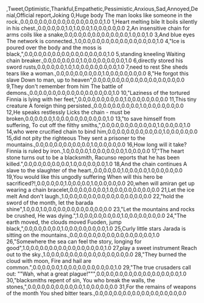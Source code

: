 ,Tweet,Optimistic,Thankful,Empathetic,Pessimistic,Anxious,Sad,Annoyed,Denial,Official report,Joking
0,Huge body The man looks like someone in the rock.,0.0,0.0,0.0,0.0,0.0,0.0,0.0,0.0,0.0,1.0
1,Heart melting bile It boils silently in his chest.,0.0,0.0,0.0,1.0,1.0,0.0,1.0,0.0,0.0,0.0
2,An insensitive chain for arms coils like a snake,0.0,0.0,0.0,0.0,0.0,0.0,0.0,1.0,0.0,1.0
3,And blue eyes The network is connected.,1.0,0.0,0.0,0.0,0.0,0.0,0.0,0.0,0.0,1.0
4,"Ice is poured over the body and the moss is black,",0.0,0.0,0.0,0.0,0.0,0.0,0.0,0.0,0.0,1.0
5,standing kneeling Waiting chain breaker.,0.0,0.0,0.0,0.0,1.0,0.0,0.0,0.0,0.0,1.0
6,directly stored his sword rusts,0.0,0.0,0.0,1.0,1.0,0.0,0.0,0.0,0.0,1.0
7,need to rest She sheds tears like a woman.,0.0,0.0,0.0,0.0,0.0,1.0,0.0,0.0,0.0,0.0
8,"He forgot this slave Down to man, up to heaven",0.0,0.0,0.0,0.0,0.0,0.0,0.0,0.0,0.0,0.0
9,They don't remember from him The battle of demons.,0.0,0.0,0.0,0.0,0.0,0.0,0.0,0.0,0.0,1.0
10,"Laziness of the tortured Finnia is lying with her feet,",0.0,0.0,0.0,0.0,0.0,1.0,0.0,0.0,0.0,0.0
11,This tiny creature A foreign thing persisted.,0.0,0.0,0.0,0.0,0.0,1.0,0.0,0.0,0.0,0.0
12,He speaks restlessly Licks the chain - must be broken,0.0,0.0,0.0,1.0,0.0,0.0,0.0,0.0,0.0,1.0
13,"to save himself from suffering, To cut off the filthy smiths,",0.0,0.0,0.0,0.0,0.0,0.0,1.0,0.0,0.0,1.0
14,who were crucified chain to bind him,0.0,0.0,0.0,0.0,0.0,0.0,1.0,0.0,0.0,0.0
15,did not pity the righteous They sent a prisoner to the mountains.,0.0,0.0,0.0,0.0,0.0,0.0,1.0,0.0,0.0,0.0
16,How long will it take? Finnia is ruled by iron.,1.0,0.0,0.0,1.0,0.0,0.0,0.0,1.0,0.0,0.0
17,"The heart stone turns out to be a blacksmith, Racunso reports that he has been killed.",0.0,0.0,0.0,0.0,0.0,1.0,0.0,0.0,0.0,1.0
18,And the chain continues A slave to the slaughter of the heart.,0.0,0.0,0.0,1.0,0.0,0.0,1.0,0.0,0.0,0.0
19,You would like this ungodly suffering When will this hero be sacrificed?!,0.0,0.0,0.0,1.0,0.0,0.0,1.0,0.0,0.0,0.0
20,when will amiran get up wearing a chain bracelet,0.0,0.0,0.0,0.0,1.0,0.0,0.0,0.0,0.0,0.0
21,Let the ice melt And don't laugh.,1.0,0.0,0.0,0.0,0.0,0.0,0.0,0.0,0.0,0.0
22,"hold the sword of the month, let the barada shine",1.0,0.0,1.0,0.0,0.0,0.0,0.0,0.0,0.0,0.0
23,"Let the mountains and rocks be crushed, He was dying.",1.0,0.0,0.0,0.0,0.0,1.0,0.0,0.0,0.0,0.0
24,"The earth moved, the clouds moved Fuoden, jump black,",0.0,0.0,0.0,0.0,1.0,0.0,0.0,0.0,0.0,1.0
25,Curly little stars Jarada is sitting on the mountains.,0.0,0.0,0.0,0.0,0.0,0.0,0.0,0.0,0.0,1.0
26,"Somewhere the sea can feel the story, longing for good",1.0,0.0,0.0,0.0,0.0,0.0,0.0,0.0,0.0,1.0
27,play a sweet instrument Reach out to the sky.,1.0,0.0,0.0,0.0,0.0,0.0,0.0,0.0,0.0,0.0
28,"They burned the cloud with moon, Fire and hail are common.",0.0,0.0,0.0,1.0,0.0,0.0,0.0,0.0,0.0,1.0
29,"The true crusaders call out: ""Wah, what a great plague!""",0.0,0.0,0.0,0.0,0.0,0.0,0.0,0.0,0.0,1.0
30,"blacksmiths repent of sin, You who break the walls, the stones,",0.0,0.0,0.0,0.0,0.0,0.0,1.0,0.0,0.0,0.0
31,For the remains of weapons of the month You shed bitter tears.,0.0,0.0,0.0,0.0,0.0,0.0,0.0,0.0,0.0,0.0
